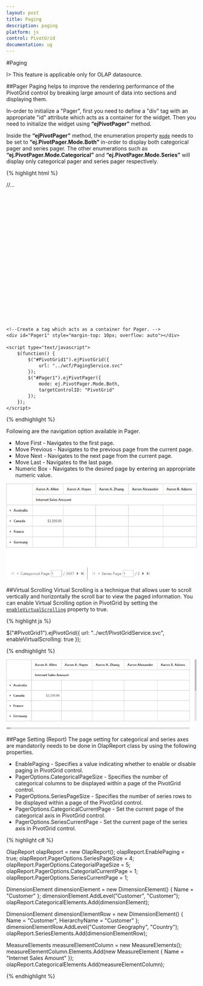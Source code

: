 ```yaml
---
layout: post
title: Paging
description: paging
platform: js
control: PivotGrid
documentation: ug
---
```


#Paging

I> This feature is applicable only for OLAP datasource.

##Pager 
Paging helps to improve the rendering performance of the PivotGrid control by breaking large amount of data into sections and displaying them.
 
In-order to initialize a "Pager", first you need to define a "div" tag with an appropriate "id" attribute which acts as a container for the widget. Then you need to initialize the widget using **“ejPivotPager”** method.

Inside the **“ejPivotPager”** method, the enumeration property [`mode`](/js/api/ejpivotpager#members:mode) needs to be set to **“ej.PivotPager.Mode.Both”** in-order to display both categorical pager and series pager. The other enumerations such as **“ej.PivotPager.Mode.Categorical”** and **“ej.PivotPager.Mode.Series”** will display only categorical pager and series pager respectively.


{% highlight html %}

<html>
//...

<body>
    <div id="PivotGrid1" style="height:350px; width:100%; overflow: auto"></div>

    <!--Create a tag which acts as a container for Pager. -->
    <div id="Pager1" style="margin-top: 10px; overflow: auto"></div>

    <script type="text/javascript">
        $(function() {
            $("#PivotGrid1").ejPivotGrid({
                url: "../wcf/PagingService.svc"
            });
            $("#Pager1").ejPivotPager({
                mode: ej.PivotPager.Mode.Both,
                targetControlID: "PivotGrid"
            });
        });
    </script>
</body>

</html>

{% endhighlight %}

Following are the navigation option available in Pager.

* Move First - Navigates to the first page.
* Move Previous - Navigates to the previous page from the current page.
* Move Next - Navigates to the next page from the current page.
* Move Last - Navigates to the last page. 
* Numeric Box - Navigates to the desired page by entering an appropriate numeric value.

![](Paging_images/paging.png)

##Virtual Scrolling
Virtual Scrolling is a technique that allows user to scroll vertically and horizontally the scroll bar to view the paged information. You can enable Virtual Scrolling option in PivotGrid by setting the [`enableVirtualScrolling`](/js/api/ejpivotgrid#members:enablevirtualscrolling) property to true.

{% highlight js %}

$("#PivotGrid1").ejPivotGrid({
    url: "../wcf/PivotGridService.svc",
    enableVirtualScrolling: true
});

{% endhighlight %}

![](Paging_images/virtual-scrolling.png)

##Page Setting (Report)
The page setting for categorical and series axes are mandatorily needs to be done in OlapReport class by using the following properties.

* EnablePaging - Specifies a value indicating whether to enable or disable paging in PivotGrid control.
* PagerOptions.CategoricalPageSize - Specifies the number of categorical columns to be displayed within a page of the PivotGrid control.
* PagerOptions.SeriesPageSize - Specifies the number of series rows to be displayed within a page of the PivotGrid control.
* PagerOptions.CategoricalCurrentPage - Set the current page of the categorical axis in PivotGrid control.
* PagerOptions.SeriesCurrentPage - Set the current page of the series axis in PivotGrid control.

{% highlight c# %}

OlapReport olapReport = new OlapReport();
olapReport.EnablePaging = true;
olapReport.PagerOptions.SeriesPageSize = 4;
olapReport.PagerOptions.CategorialPageSize = 5;
olapReport.PagerOptions.CategorialCurrentPage = 1;
olapReport.PagerOptions.SeriesCurrentPage = 1;

DimensionElement dimensionElement = new DimensionElement() {
    Name = "Customer"
};
dimensionElement.AddLevel("Customer", "Customer");
olapReport.CategoricalElements.Add(dimensionElement);

DimensionElement dimensionElementRow = new DimensionElement() {
    Name = "Customer", HierarchyName = "Customer"
};
dimensionElementRow.AddLevel("Customer Geography", "Country");
olapReport.SeriesElements.Add(dimensionElementRow);

MeasureElements measureElementColumn = new MeasureElements();
measureElementColumn.Elements.Add(new MeasureElement {
    Name = "Internet Sales Amount"
});
olapReport.CategoricalElements.Add(measureElementColumn);

{% endhighlight %}


